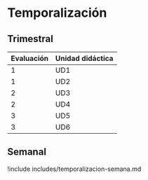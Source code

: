 # Temporalización

## Trimestral 

| Evaluación | Unidad didáctica |
|------------|------------------|
| 1          | UD1              |
| 1          | UD2              |
| 2          | UD3              |
| 2          | UD4              |
| 3          | UD5              |
| 3          | UD6              |

## Semanal

!include includes/temporalizacion-semana.md
